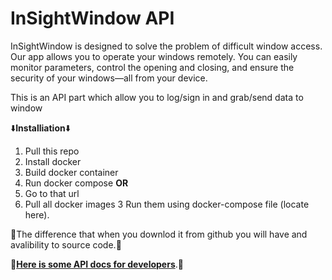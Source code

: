 <h1>InSightWindow API</h1>

InSightWindow is designed to solve the problem of difficult window access. Our app allows you to operate your windows remotely. You can easily monitor parameters, control the opening and closing, and ensure the security of your windows—all from your device.

This is an API part which allow you to log/sign in and grab/send data to window

⬇️<strong>Installiation</strong>⬇️
1. Pull this repo
2. Install docker
3. Build docker container 
4. Run docker compose 
<strong>OR</strong>
1. Go to that url
2. Pull all docker images
3 Run them using docker-compose file (locate here).

📌The difference that when you downlod it from github you will have and avalibility to source code.📌


📑<strong>[Here is some API docs for developers][api-docs]</strong>.📑<br>

[api-docs]: https://github.com/arsenpaw/InSightWindow-Service/blob/main/API-DOCS.md



